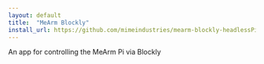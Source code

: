 ```yaml
---
layout: default
title:  "MeArm Blockly"
install_url: https://github.com/mimeindustries/mearm-blockly-headlessPi
---
```

An app for controlling the MeArm Pi via Blockly